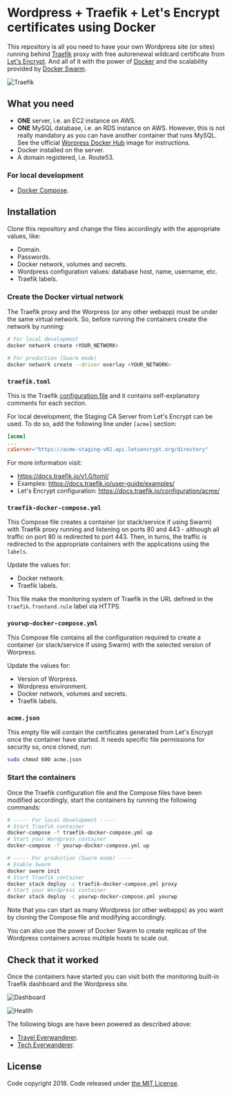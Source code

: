 # Wordpress + Traefik + Let's Encrypt certificates using Docker

This repository is all you need to have your own Wordpress site (or sites) running behind [Traefik](https://docs.traefik.io/v1.0/) proxy with free autorenewal wildcard certificate from [Let's Encrypt](https://letsencrypt.org/). And all of it with the power of [Docker](https://www.docker.com/) and the scalability provided by [Docker Swarm](https://docs.docker.com/engine/swarm/).

![Traefik](https://docs.traefik.io/img/architecture.png)

## What you need
* **ONE** server, i.e. an EC2 instance on AWS.
* **ONE** MySQL database, i.e. an RDS instance on AWS. However, this is not really mandatory as you can have another container that runs MySQL. See the official [Worpress Docker Hub](https://hub.docker.com/_/wordpress/) image for instructions.
* Docker installed on the server.
* A domain registered, i.e. Route53.

### For local development
* [Docker Compose](https://docs.docker.com/compose/).

## Installation
Clone this repository and change the files accordingly with the appropriate values, like:
* Domain.
* Passwords.
* Docker network, volumes and secrets.
* Wordpress configuration values: database host, name, username, etc.
* Traefik labels.

### Create the Docker virtual network
The Traefik proxy and the Worpress (or any other webapp) must be under the same virtual network. So, before running the containers create the network by running:

```bash
# For local development
docker network create <YOUR_NETWORK>

# For production (Swarm mode)
docker network create --driver overlay <YOUR_NETWORK>
```

### `traefik.toml`
This is the Traefik [configuration file](./traefik.toml) and it contains self-explanatory comments for each section.

For local development, the Staging CA Server from Let's Encrypt can be used. To do so, add the following line under `[acme]` section:

```toml
[acme]
...
caServer="https://acme-staging-v02.api.letsencrypt.org/directory"

```

For more information visit:
* https://docs.traefik.io/v1.0/toml/
* Examples: https://docs.traefik.io/user-guide/examples/
* Let's Encrypt configuration: https://docs.traefik.io/configuration/acme/

### `traefik-docker-compose.yml`
This Compose file creates a container (or stack/service if using Swarm) with Traefik proxy running and listening on ports 80 and 443 - although all traffic on port 80 is redirected to port 443. Then, in turns, the traffic is redirected to the appropriate containers with the applications using the `labels`.

Update the values for:
* Docker network.
* Traefik labels.

This file make the monitoring system of Traefik in the URL defined in the `traefik.frontend.rule` label via HTTPS.

### `yourwp-docker-compose.yml`
This Compose file contains all the configuration required to create a container (or stack/service if using Swarm) with the selected version of Worpress.

Update the values for:
* Version of Worpress.
* Wordpress environment.
* Docker network, volumes and secrets.
* Traefik labels.

### `acme.json`
This empty file will contain the certificates generated from Let's Encrypt once the container have started. It needs specific file permissions for security so, once cloned, run:

```bash
sudo chmod 600 acme.json
```

### Start the containers
Once the Traefik configuration file and the Compose files have been modified accordingly, start the containers by running the following commands:

```bash
# ----- For local development -----
# Start Traefik container
docker-compose -f traefik-docker-compose.yml up
# Start your Wordpress container
docker-compose -f yourwp-docker-compose.yml up

# ----- For production (Swarm mode) -----
# Enable Swarm
docker swarm init
# Start Traefik container
docker stack deploy -c traefik-docker-compose.yml proxy
# Start your Wordpress container
docker stack deploy -c yourwp-docker-compose.yml yourwp
```

Note that you can start as many Wordpress (or other webapps) as you want by cloning the Compose file and modifying accordingly.

You can also use the power of Docker Swarm to create replicas of the Wordpress containers across multiple hosts to scale out.

## Check that it worked
Once the containers have started you can visit both the monitoring built-in Traefik dashboard and the Wordpress site.

![Dashboard](https://docs.traefik.io/img/web.frontend.png)

![Health](https://docs.traefik.io/img/traefik-health.png)

The following blogs are have been powered as described above:
* [Travel Everwanderer](https://travel.everwanderer.com).
* [Tech Everwanderer](https://tech.everwanderer.com).

## License
Code copyright 2018. Code released under [the MIT License](./LICENSE.txt).